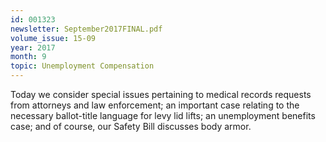 ```yaml
---
id: 001323
newsletter: September2017FINAL.pdf
volume_issue: 15-09
year: 2017
month: 9
topic: Unemployment Compensation
---
```


Today we consider special issues pertaining to medical records requests from attorneys and law enforcement; an important case relating to the necessary ballot-title language for levy lid lifts; an unemployment benefits case; and of course, our Safety Bill discusses body armor.